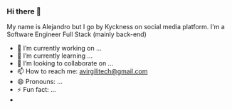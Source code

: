 ### Hi there 👋

My name is Alejandro but I go by Kyckness on social media platform. I'm a Software Engineer Full Stack (mainly back-end)


- 🔭 I’m currently working on ...
- 🌱 I’m currently learning ...
- 👯 I’m looking to collaborate on ...
- 📫 How to reach me: avirgilitech@gmail.com
- 😄 Pronouns: ...
- ⚡ Fun fact: ...
- 
<!--START_SECTION:SHOW_COMMIT-->
<!--END_SECTION:SHOW_COMMIT-->
